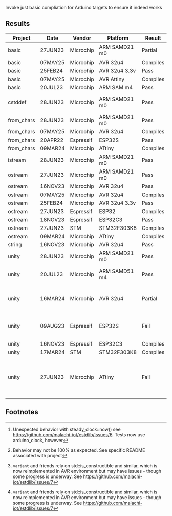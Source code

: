 Invoke just basic compliation for Arduino targets to ensure it indeed works

## Results

| Project     |   Date  | Vendor    | Platform      | Result   | Notes |
| ----------- | ------- | --------- | ------------- | -------- | -----
| basic       | 27JUN23 | Microchip | ARM SAMD21 m0 | Partial  | Nearly passes[^2]
| basic       | 07MAY25 | Microchip | AVR 32u4      | Compiles |
| basic       | 25FEB24 | Microchip | AVR 32u4 3.3v | Pass     |
| basic       | 07MAY25 | Microchip | AVR Attiny    | Compiles |
| basic       | 20JUL23 | Microchip | ARM SAM m4    | Pass     |
| cstddef     | 28JUN23 | Microchip | ARM SAMD21 m0 | Pass   | Use 'unity' project instead
| from_chars  | 28JUN23 | Microchip | ARM SAMD21 m0 | Pass   |
| from_chars  | 07MAY25 | Microchip | AVR 32u4      | Compiles |
| from_chars  | 20APR22 | Espressif | ESP32S        | Pass   |
| from_chars  | 09MAR24 | Microchip | ATtiny        | Compiles |
| istream     | 28JUN23 | Microchip | ARM SAMD21 m0 | Pass   | [^3]
| ostream     | 27JUN23 | Microchip | ARM SAMD21 m0 | Pass     |
| ostream     | 16NOV23 | Microchip | AVR 32u4      | Pass     |
| ostream     | 07MAY25 | Microchip | AVR 32u4      | Compiles |
| ostream     | 25FEB24 | Microchip | AVR 32u4 3.3v | Pass     |
| ostream     | 27JUN23 | Espressif | ESP32         | Compiles |
| ostream     | 18NOV23 | Espressif | ESP32C3       | Pass     |
| ostream     | 27JUN23 | STM       | STM32F303K8   | Compiles |
| ostream     | 09MAR24 | Microchip | ATtiny        | Compiles |
| string      | 16NOV23 | Microchip | AVR 32u4      | Pass     |
| unity       | 28JUN23 | Microchip | ARM SAMD21 m0 | Pass     |
| unity       | 20JUL23 | Microchip | ARM SAMD51 m4 | Pass     | regular and CAN both
| unity       | 16MAR24 | Microchip | AVR 32u4      | Partial  | Passes except for `variant` subtleties[^1]
| unity       | 09AUG23 | Espressif | ESP32S        | Fail     | FreeRTOS related compile errors
| unity       | 16NOV23 | Espressif | ESP32C3       | Compiles |
| unity       | 17MAR24 | STM       | STM32F303K8   | Compiles |
| unity       | 27JUN23 | Microchip | ATtiny        | Fail     | Not enough space on chip + variant issues[^1]

## Footnotes

[^1]: `variant` and friends rely on std::is_constructible and similar, which is now reimplemented in AVR environment but may have issues - though some progress is underway.  See https://github.com/malachi-iot/estdlib/issues/7
[^2]:  Unexpected behavior with steady_clock::now() see https://github.com/malachi-iot/estdlib/issues/6.  Tests now use arduino_clock, however
[^3]:  Behavior may not be 100% as expected.  See specific README associated with project
